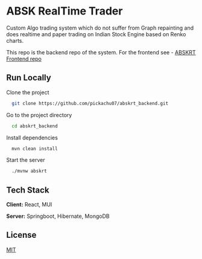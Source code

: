 
# ABSK RealTime Trader

Custom Algo trading system which do not suffer from Graph repainting and does realtime and paper trading on Indian Stock Engine based on Renko charts.

This repo is the backend repo of the system. For the frontend see - [ABSKRT Frontend repo](https://github.com/pickachu07/abskrt_frontend)

## Run Locally

Clone the project

```bash
  git clone https://github.com/pickachu07/abskrt_backend.git
```

Go to the project directory

```bash
  cd abskrt_backend
```

Install dependencies

```bash
  mvn clean install
```

Start the server

```bash
  ./mvnw abskrt
```


## Tech Stack

**Client:** React, MUI

**Server:** Springboot, Hibernate, MongoDB


## License

[MIT](https://choosealicense.com/licenses/mit/)


